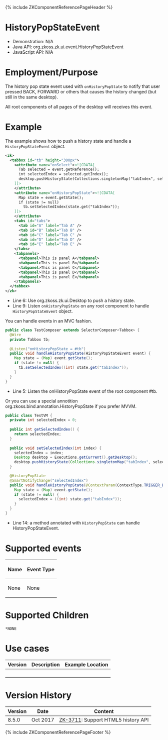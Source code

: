 {% include ZKComponentReferencePageHeader %}

# HistoryPopStateEvent

- Demonstration: N/A
- Java API:
  <javadoc>org.zkoss.zk.ui.event.HistoryPopStateEvent</javadoc>
- JavaScript API: N/A

# Employment/Purpose

The history pop state event used with `onHistoryPopState` to notify that
user pressed BACK, FORWARD or others that causes the history changed
(but still in the same desktop).

All root components of all pages of the desktop will receives this
event.

# Example

The example shows how to push a history state and handle a
`HistoryPopStateEvent` object.

``` xml
<zk>
  <tabbox id="tb" height="300px">
    <attribute name="onSelect"><![CDATA[
      Tab selected = event.getReference();
      int selectedIndex = selected.getIndex();
      desktop.pushHistoryState(Collections.singletonMap("tabIndex", selectedIndex), "", "/" + selectedIndex);
    ]]>
    </attribute>
    <attribute name="onHistoryPopState"><![CDATA[
      Map state = event.getState();
      if (state != null)
        tb.setSelectedIndex(state.get("tabIndex"));
    ]]>
    </attribute>
    <tabs id="tabs">
      <tab id="A" label="Tab A" />
      <tab id="B" label="Tab B" />
      <tab id="C" label="Tab C" />
      <tab id="D" label="Tab D" />
      <tab id="E" label="Tab E" />
    </tabs>
    <tabpanels>
      <tabpanel>This is panel A</tabpanel>
      <tabpanel>This is panel B</tabpanel>
      <tabpanel>This is panel C</tabpanel>
      <tabpanel>This is panel D</tabpanel>
      <tabpanel>This is panel E</tabpanel>
    </tabpanels>
  </tabbox>
</zk>
```

- Line 6: Use
  <javadoc class="true"  method="pushHistoryState(java.lang.Object,java.lang.String,java.lang.String)">org.zkoss.zk.ui.Desktop</javadoc>
  to push a history state.
- Line 9: Listen `onHistoryPopState` on any root component to handle
  `HistoryPopStateEvent` object.

You can handle events in an MVC fashion.

``` java
public class TestComposer extends SelectorComposer<Tabbox> {
  @Wire
  private Tabbox tb;
  
  @Listen("onHistoryPopState = #tb")
  public void handleHistoryPopState(HistoryPopStateEvent event) {
    Map state = (Map) event.getState();
    if (state != null) {
      tb.setSelectedIndex((int) state.get("tabIndex"));
    }
  }
}
```

- Line 5: Listen the onHistoryPopState event of the root component \#tb.

Or you can use a special annotition
<javadoc type="interface">org.zkoss.bind.annotation.HistoryPopState</javadoc>
if you prefer MVVM.

``` java
public class TestVM {
  private int selectedIndex = 0;
  
  public int getSelectedIndex() {
    return selectedIndex;
  }
  
  public void setSelectedIndex(int index) {
    selectedIndex = index;
    Desktop desktop = Executions.getCurrent().getDesktop();
    desktop.pushHistoryState(Collections.singletonMap("tabIndex", selectedIndex), "", "/" + selectedIndex);
  }

  @HistoryPopState
  @SmartNotifyChange("selectedIndex")
  public void handleHistoryPopState(@ContextParam(ContextType.TRIGGER_EVENT) HistoryPopStateEvent event) {
    Map state = (Map) event.getState();
    if (state != null) {
      selectedIndex = ((int) state.get("tabIndex"));
    }
  }
}
```

- Line 14: a method annotated with `HistoryPopState` can handle
  HistoryPopStateEvent.

# Supported events

<table>
<thead>
<tr class="header">
<th><center>
<p>Name</p>
</center></th>
<th><center>
<p>Event Type</p>
</center></th>
</tr>
</thead>
<tbody>
<tr class="odd">
<td><p>None</p></td>
<td><p>None</p></td>
</tr>
</tbody>
</table>

# Supported Children

`*NONE`

# Use cases

| Version | Description | Example Location |
|---------|-------------|------------------|
|         |             |                  |

# Version History

| Version | Date     | Content                                                                       |
|---------|----------|-------------------------------------------------------------------------------|
| 8.5.0   | Oct 2017 | [ZK-3711](http://tracker.zkoss.org/browse/ZK-3711): Support HTML5 history API |

{% include ZKComponentReferencePageFooter %}

